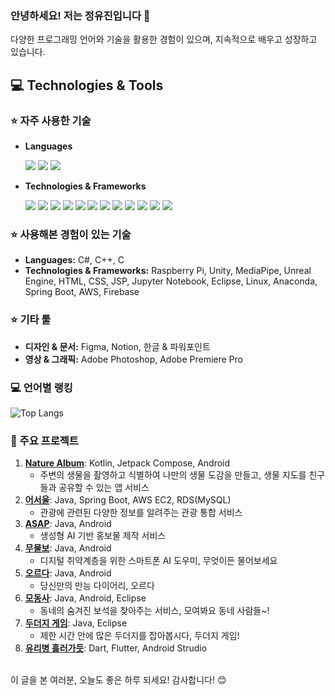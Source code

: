 ### 안녕하세요! 저는 정유진입니다 👋

다양한 프로그래밍 언어와 기술을 활용한 경험이 있으며, 지속적으로 배우고 성장하고 있습니다.

## 💻 Technologies & Tools

### ⭐ 자주 사용한 기술

- **Languages**

  <img src="https://img.shields.io/badge/kotlin-7F52FF?style=for-the-badge&logo=kotlin&logoColor=white"/> <img src="https://img.shields.io/badge/Java-007396?style=for-the-badge&logo=OpenJDK&logoColor=white"/> <img src="https://img.shields.io/badge/Python-3776AB?style=for-the-badge&logo=Python&logoColor=white"/>

- **Technologies & Frameworks**

  <img src="https://img.shields.io/badge/Android-3DDC84?style=for-the-badge&logo=android&logoColor=white"/> <img src="https://img.shields.io/badge/jetpackcompose-4285F4?style=for-the-badge&logo=jetpackcompose&logoColor=white"/> <img src="https://img.shields.io/badge/xml-005FAD?style=for-the-badge&logo=xml&logoColor=white"/> <img src="https://img.shields.io/badge/googlecolab-F9AB00?style=for-the-badge&logo=googlecolab&logoColor=white"/> <img src="https://img.shields.io/badge/pytorch-EE4C2C?style=for-the-badge&logo=pytorch&logoColor=white"/> <img src="https://img.shields.io/badge/tensorflow-FF6F00?style=for-the-badge&logo=tensorflow&logoColor=white"/> <img src="https://img.shields.io/badge/opencv-5C3EE8?style=for-the-badge&logo=opencv&logoColor=white"/> <img src="https://img.shields.io/badge/mysql-4479A1?style=for-the-badge&logo=mysql&logoColor=white"/> <img src="https://img.shields.io/badge/pandas-150458?style=for-the-badge&logo=pandas&logoColor=white"/> <img src="https://img.shields.io/badge/numpy-013243?style=for-the-badge&logo=numpy&logoColor=white"/> <img src="https://img.shields.io/badge/matplotlib-3776AB?style=for-the-badge&logo=matplotlib&logoColor=white"/> <img src="https://img.shields.io/badge/seaborn-0095A5?style=for-the-badge&logo=seaborn&logoColor=white"/>

### ⭐ 사용해본 경험이 있는 기술

- **Languages:** C#, C++, C
- **Technologies & Frameworks:** Raspberry Pi, Unity, MediaPipe, Unreal Engine, HTML, CSS, JSP, Jupyter Notebook, Eclipse, Linux, Anaconda, Spring Boot, AWS, Firebase


### ⭐ 기타 툴

- **디자인 & 문서:** Figma, Notion, 한글 & 파워포인트
- **영상 & 그래픽:** Adobe Photoshop, Adobe Premiere Pro

### 💻 언어별 랭킹
![Top Langs](https://github-readme-stats.vercel.app/api/top-langs/?username=yujin45&layout=compact&theme=radical)

### 🌟 주요 프로젝트

1. [**Nature Album**](https://github.com/boostcampwm-2024/and04-Nature-Album): Kotlin, Jetpack Compose, Android
    - 주변의 생물을 촬영하고 식별하여 나만의 생물 도감을 만들고, 생물 지도를 친구들과 공유할 수 있는 앱 서비스
2. [**어서울**](https://github.com/yujin45/wheresMySeoul): Java, Spring Boot, AWS EC2, RDS(MySQL)
    - 관광에 관련된 다양한 정보를 알려주는 관광 통합 서비스
3. [**ASAP**](https://github.com/yujin45/ASAP): Java, Android
    - 생성형 AI 기반 홍보물 제작 서비스
4. [**무물보**](https://github.com/yujin45/mumulbo2023_Public): Java, Android
    - 디지털 취약계층을 위한 스마트폰 AI 도우미, 무엇이든 물어보세요
5. [**오르다**](https://github.com/yujin45/Team3_Orda_Diary): Java, Android
    - 당신만의 만능 다이어리, 오르다
6. [**모동사**](https://github.com/yujin45/Team5_Network_Modongsa): Java, Android, Eclipse
    - 동네의 숨겨진 보석을 찾아주는 서비스, 모여봐요 동네 사람들~!
7. [**두더지 게임**](https://github.com/yujin45/Whac-A-Mole-Game): Java, Eclipse
    - 제한 시간 안에 많은 두더지를 잡아봅시다, 두더지 게임!
8. [**유리병 흘러가듯**](https://github.com/yujin45/MyLetterBack-Flutter): Dart, Flutter, Android Strudio


<br>
이 글을 본 여러분, 오늘도 좋은 하루 되세요! 감사합니다! 😊
